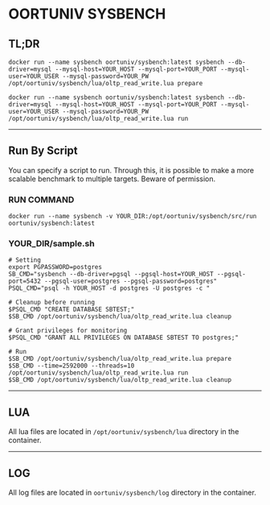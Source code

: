 # OORTUNIV SYSBENCH

## TL;DR
```
docker run --name sysbench oortuniv/sysbench:latest sysbench --db-driver=mysql --mysql-host=YOUR_HOST --mysql-port=YOUR_PORT --mysql-user=YOUR_USER --mysql-password=YOUR_PW /opt/oortuniv/sysbench/lua/oltp_read_write.lua prepare

docker run --name sysbench oortuniv/sysbench:latest sysbench --db-driver=mysql --mysql-host=YOUR_HOST --mysql-port=YOUR_PORT --mysql-user=YOUR_USER --mysql-password=YOUR_PW /opt/oortuniv/sysbench/lua/oltp_read_write.lua run
```

---

## Run By Script
You can specify a script to run. Through this, it is possible to make a more scalable benchmark to multiple targets. Beware of permission.
### RUN COMMAND
```
docker run --name sysbench -v YOUR_DIR:/opt/oortuniv/sysbench/src/run oortuniv/sysbench:latest
```
### YOUR_DIR/sample.sh
```
# Setting
export PGPASSWORD=postgres
SB_CMD="sysbench --db-driver=pgsql --pgsql-host=YOUR_HOST --pgsql-port=5432 --pgsql-user=postgres --pgsql-password=postgres"
PSQL_CMD="psql -h YOUR_HOST -d postgres -U postgres -c "

# Cleanup before running
$PSQL_CMD "CREATE DATABASE SBTEST;"
$SB_CMD /opt/oortuniv/sysbench/lua/oltp_read_write.lua cleanup

# Grant privileges for monitoring 
$PSQL_CMD "GRANT ALL PRIVILEGES ON DATABASE SBTEST TO postgres;"

# Run
$SB_CMD /opt/oortuniv/sysbench/lua/oltp_read_write.lua prepare
$SB_CMD --time=2592000 --threads=10 /opt/oortuniv/sysbench/lua/oltp_read_write.lua run
$SB_CMD /opt/oortuniv/sysbench/lua/oltp_read_write.lua cleanup
```

---

## LUA

All lua files are located in `/opt/oortuniv/sysbench/lua` directory in the container.

---

## LOG
All log files are located in `oortuniv/sysbench/log` directory in the container.